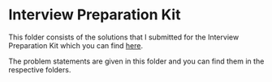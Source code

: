 # Interview Preparation Kit

This folder consists of the solutions that I submitted for the Interview Preparation Kit which you can find [here](https://www.hackerrank.com/interview/interview-preparation-kit).

The problem statements are given in this folder and you can find them in the respective folders.
